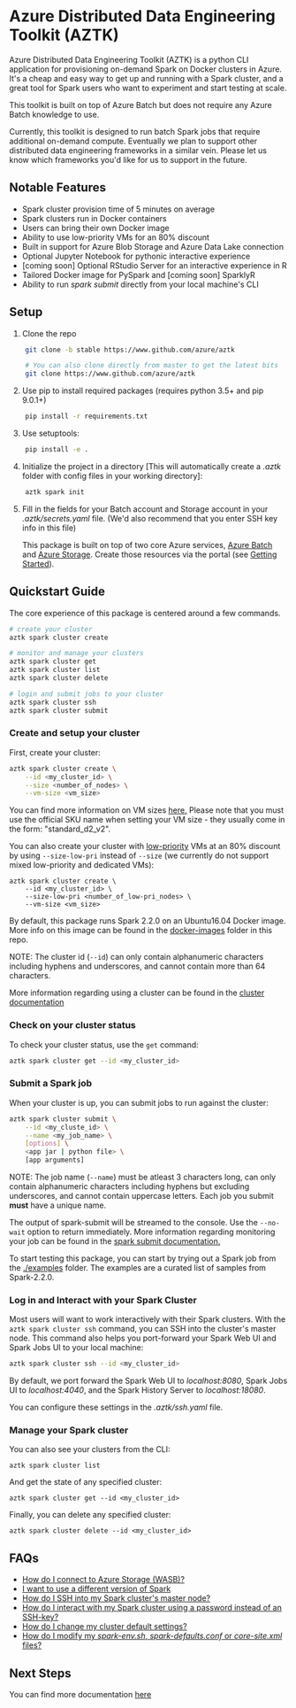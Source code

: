 # Azure Distributed Data Engineering Toolkit (AZTK)
Azure Distributed Data Engineering Toolkit (AZTK) is a python CLI application for provisioning on-demand Spark on Docker clusters in Azure. It's a cheap and easy way to get up and running with a Spark cluster, and a great tool for Spark users who want to experiment and start testing at scale.

This toolkit is built on top of Azure Batch but does not require any Azure Batch knowledge to use.

Currently, this toolkit is designed to run batch Spark jobs that require additional on-demand compute. Eventually we plan to support other distributed data engineering frameworks in a similar vein. Please let us know which frameworks you'd like for us to support in the future.

## Notable Features
- Spark cluster provision time of 5 minutes on average
- Spark clusters run in Docker containers
- Users can bring their own Docker image
- Ability to use low-priority VMs for an 80% discount
- Built in support for Azure Blob Storage and Azure Data Lake connection
- Optional Jupyter Notebook for pythonic interactive experience
- [coming soon] Optional RStudio Server for an interactive experience in R
- Tailored Docker image for PySpark and [coming soon] SparklyR
- Ability to run _spark submit_ directly from your local machine's CLI

## Setup
1. Clone the repo
```bash
    git clone -b stable https://www.github.com/azure/aztk

    # You can also clone directly from master to get the latest bits
    git clone https://www.github.com/azure/aztk
```
2. Use pip to install required packages (requires python 3.5+ and pip 9.0.1+)
```bash
    pip install -r requirements.txt
```
3. Use setuptools:
```bash
    pip install -e .
```
4. Initialize the project in a directory [This will automatically create a *.aztk* folder with config files in your working directory]:
```bash
    aztk spark init
```
5. Fill in the fields for your Batch account and Storage account in your *.aztk/secrets.yaml* file. (We'd also recommend that you enter SSH key info in this file)

   This package is built on top of two core Azure services, [Azure Batch](https://azure.microsoft.com/en-us/services/batch/) and [Azure Storage](https://azure.microsoft.com/en-us/services/storage/). Create those resources via the portal (see [Getting Started](./docs/00-getting-started.md)).

## Quickstart Guide

The core experience of this package is centered around a few commands.

```sh
# create your cluster
aztk spark cluster create
```
```sh
# monitor and manage your clusters
aztk spark cluster get
aztk spark cluster list
aztk spark cluster delete
```
```sh
# login and submit jobs to your cluster
aztk spark cluster ssh
aztk spark cluster submit
```

### Create and setup your cluster

First, create your cluster:
```bash
aztk spark cluster create \
    --id <my_cluster_id> \
    --size <number_of_nodes> \
    --vm-size <vm_size>
```
You can find more information on VM sizes [here.](https://docs.microsoft.com/en-us/azure/virtual-machines/linux/sizes) Please note that you must use the official SKU name when setting your VM size - they usually come in the form: "standard_d2_v2".

You can also create your cluster with [low-priority](https://docs.microsoft.com/en-us/azure/batch/batch-low-pri-vms) VMs at an 80% discount by using `--size-low-pri` instead of `--size` (we currently do not support mixed low-priority and dedicated VMs):
```
aztk spark cluster create \
    --id <my_cluster_id> \
    --size-low-pri <number_of_low-pri_nodes> \
    --vm-size <vm_size>
```

By default, this package runs Spark 2.2.0 on an Ubuntu16.04 Docker image. More info on this image can be found in the [docker-images](/docker-image) folder in this repo.

NOTE: The cluster id (`--id`) can only contain alphanumeric characters including hyphens and underscores, and cannot contain more than 64 characters.

More information regarding using a cluster can be found in the [cluster documentation](./docs/10-clusters.md)

### Check on your cluster status
To check your cluster status, use the `get` command:
```bash
aztk spark cluster get --id <my_cluster_id>
```

### Submit a Spark job

When your cluster is up, you can submit jobs to run against the cluster:
```bash
aztk spark cluster submit \
    --id <my_cluste_id> \
    --name <my_job_name> \
    [options] \
    <app jar | python file> \
    [app arguments]
```
NOTE: The job name (`--name`) must be atleast 3 characters long, can only contain alphanumeric characters including hyphens but excluding underscores, and cannot contain uppercase letters. Each job you submit **must** have a unique name.

The output of spark-submit will be streamed to the console. Use the `--no-wait` option to return immediately. More information regarding monitoring your job can be found in the [spark submit documentation.](./docs/20-spark-submit.md)

To start testing this package, you can start by trying out a Spark job from the [./examples](./examples) folder. The examples are a curated list of samples from Spark-2.2.0.

### Log in and Interact with your Spark Cluster
Most users will want to work interactively with their Spark clusters. With the `aztk spark cluster ssh` command, you can SSH into the cluster's master node. This command also helps you port-forward your Spark Web UI and Spark Jobs UI to your local machine:
```bash
aztk spark cluster ssh --id <my_cluster_id>
```
By default, we port forward the Spark Web UI to *localhost:8080*, Spark Jobs UI to *localhost:4040*, and the Spark History Server to *localhost:18080*.

You can configure these settings in the *.aztk/ssh.yaml* file.

### Manage your Spark cluster

You can also see your clusters from the CLI:
```
aztk spark cluster list
```

And get the state of any specified cluster:
```
aztk spark cluster get --id <my_cluster_id>
```

Finally, you can delete any specified cluster:
```
aztk spark cluster delete --id <my_cluster_id>
```

## FAQs
- [How do I connect to Azure Storage (WASB)?](./docs/30-cloud-storage.md)
- [I want to use a different version of Spark](./docs/12-docker-image.md)
- [How do I SSH into my Spark cluster's master node?](./docs/10-clusters.md#ssh-and-port-forwarding)
- [How do I interact with my Spark cluster using a password instead of an SSH-key?](./docs/10-clusters.md#interactive-mode)
- [How do I change my cluster default settings?](./docs/13-configuration.md)
- [How do I modify my *spark-env.sh*, *spark-defaults.conf* or *core-site.xml* files?](./docs/13-configuration.md)

## Next Steps
You can find more documentation [here](./docs)
